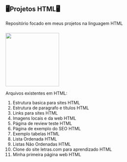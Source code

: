 ## 🖥️Projetos HTML🖥️

Repositório focado em meus projetos na linguagem HTML

###

<img align="center" height="175" src="https://i.pinimg.com/originals/21/11/61/21116158daaeb1459b4ec0758505e1ad.gif" />



Arquivos existentes em HTML:

1. Estrutura basica para sites HTML
2. Estrutura de paragrafo e títulos HTML
3. Links para sites HTML
4. Imagens locais e da web HTML
5. Página de review teste HTML
6. Página de exemplo do SEO HTML
7. Exemplo tabelas HTML
8. Lista Ordenada HTML
9. Listas Não Ordenadas HTML
10. Clone do site letras.com para aprendizado HTML
11. Minha primeira página web HTML
   
